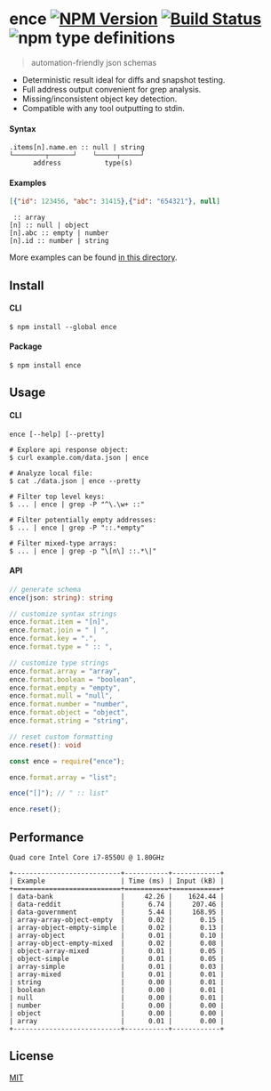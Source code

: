 # ence [![NPM Version](https://img.shields.io/npm/v/ence.svg)](https://www.npmjs.com/package/ence) [![Build Status](https://travis-ci.org/g-harel/ence.svg?branch=master)](https://travis-ci.org/g-harel/ence) ![npm type definitions](https://img.shields.io/npm/types/ence.svg)

> automation-friendly json schemas

* Deterministic result ideal for diffs and snapshot testing.
* Full address output convenient for grep analysis.
* Missing/inconsistent object key detection.
* Compatible with any tool outputting to stdin.

#### Syntax

```text
.items[n].name.en :: null | string
└────────┬──────┘    └─────┬─────┘
      address           type(s)
```

#### Examples

```json
[{"id": 123456, "abc": 31415},{"id": "654321"}, null]
```

```text
 :: array
[n] :: null | object
[n].abc :: empty | number
[n].id :: number | string
```

More examples can be found [in this directory](./examples).

## Install

#### CLI

```shell
$ npm install --global ence
```

#### Package

```shell
$ npm install ence
```

## Usage

#### CLI

```
ence [--help] [--pretty]
```

```shell
# Explore api response object:
$ curl example.com/data.json | ence

# Analyze local file:
$ cat ./data.json | ence --pretty
```


```shell
# Filter top level keys:
$ ... | ence | grep -P "^\.\w+ ::"

# Filter potentially empty addresses:
$ ... | ence | grep -P "::.*empty"

# Filter mixed-type arrays:
$ ... | ence | grep -p "\[n\] ::.*\|"
```

#### API

```typescript
// generate schema
ence(json: string): string

// customize syntax strings
ence.format.item = "[n]",
ence.format.join = " | ",
ence.format.key = ".",
ence.format.type = " :: ",

// customize type strings
ence.format.array = "array",
ence.format.boolean = "boolean",
ence.format.empty = "empty",
ence.format.null = "null",
ence.format.number = "number",
ence.format.object = "object",
ence.format.string = "string",

// reset custom formatting
ence.reset(): void
```

```javascript
const ence = require("ence");

ence.format.array = "list";

ence("[]"); // " :: list"

ence.reset();
```

## Performance

```
Quad core Intel Core i7-8550U @ 1.80GHz
```

```text
+---------------------------+-----------+------------+
| Example                   | Time (ms) | Input (kB) |
+===========================+===========+============+
| data-bank                 |     42.26 |    1624.44 |
| data-reddit               |      6.74 |     207.46 |
| data-government           |      5.44 |     168.95 |
| array-array-object-empty  |      0.02 |       0.15 |
| array-object-empty-simple |      0.02 |       0.13 |
| array-object              |      0.01 |       0.10 |
| array-object-empty-mixed  |      0.02 |       0.08 |
| object-array-mixed        |      0.01 |       0.05 |
| object-simple             |      0.01 |       0.05 |
| array-simple              |      0.01 |       0.03 |
| array-mixed               |      0.01 |       0.01 |
| string                    |      0.00 |       0.01 |
| boolean                   |      0.00 |       0.01 |
| null                      |      0.00 |       0.01 |
| number                    |      0.00 |       0.00 |
| object                    |      0.00 |       0.00 |
| array                     |      0.01 |       0.00 |
+---------------------------+-----------+------------+
```


## License

[MIT](./LICENSE)
